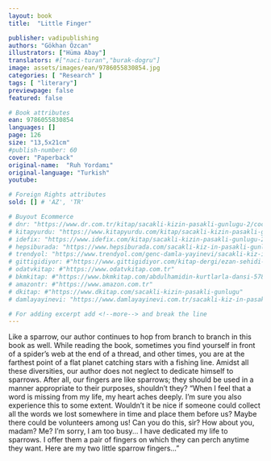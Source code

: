 ```yaml
---
layout: book
title:  "Little Finger"

publisher: vadipublishing
authors: "Gökhan Özcan"
illustrators: ["Hüma Abay"]
translators: #["naci-turan","burak-dogru"]
image: assets/images/ean/9786055830854.jpg
categories: [ "Research" ]
tags: [ "literary"]
previewpage: false
featured: false

# Book attributes
ean: 9786055830854
languages: []
page: 126
size: "13,5x21cm"
#publish-number: 60
cover: "Paperback"
original-name:  "Ruh Yordamı"
original-language: "Turkish"
youtube:

# Foreign Rights attributes
sold: [] # 'AZ', 'TR'

# Buyout Ecommerce
# dnr: "https://www.dr.com.tr/kitap/sacakli-kizin-pasakli-gunlugu-2/cocuk-ve-genclik/genclik-10-yas/roman-oyku/urunno=0001893059001"
# kitapyurdu: "https://www.kitapyurdu.com/kitap/sacakli-kizin-pasakli-gunlugu-2-/560122.html&filter_name=Sa%C3%A7akl%C4%B1+K%C4%B1z%27%C4%B1n+Pasakl%C4%B1+G%C3%BCnl%C3%BC%C4%9F%C3%BC+2"
# idefix: "https://www.idefix.com/kitap/sacakli-kizin-pasakli-gunlugu-2/cocuk-ve-genclik/genclik-10-yas/roman-oyku/urunno=0001893059001"
# hepsiburada: "https://www.hepsiburada.com/sacakli-kiz-in-pasakli-gunlugu-2-damla-yayinevi-p-HBV000012ER86"
# trendyol: "https://www.trendyol.com/genc-damla-yayinevi/sacakli-kiz-in-pasakli-gunlugu-2-p-54825777"
# gittigidiyor: #"https://www.gittigidiyor.com/kitap-dergi/ezan-sehidi-adnan-menderes_pdp_732728793"
# odatvkitap: #"https://www.odatvkitap.com.tr"
# bkmkitap: #"https://www.bkmkitap.com/abdulhamidin-kurtlarla-dansi-578226"
# amazontr: #"https://www.amazon.com.tr"
# dkitap: #"https://www.dkitap.com/sacakli-kizin-pasakli-gunlugu"
# damlayayinevi: "https://www.damlayayinevi.com.tr/sacakli-kiz-in-pasakli-gunlugu-2-bu-iste-bi-terslik-var"

# For adding excerpt add <!--more--> and break the line
---
```

Like a sparrow, our author continues to hop from
branch to branch in this book as well. While reading the book, sometimes you find yourself in front
of a spider’s web at the end of a thread, and other
times, you are at the farthest point of a flat planet
catching stars with a fishing line. Amidst all these
diversities, our author does not neglect to dedicate
himself to sparrows. After all, our fingers are like
sparrows; they should be used in a manner appropriate to their purposes, shouldn’t they? “When I
feel that a word is missing from my life, my heart
aches deeply. I’m sure you also experience this to
some extent. Wouldn’t it be nice if someone could
collect all the words we lost somewhere in time
and place them before us? Maybe there could be
volunteers among us! Can you do this, sir? How
about you, madam? Me? I’m sorry, I am too busy...
I have dedicated my life to sparrows. I offer them
a pair of fingers on which they can perch anytime
they want. Here are my two little sparrow fingers...”
<!--more--> 

